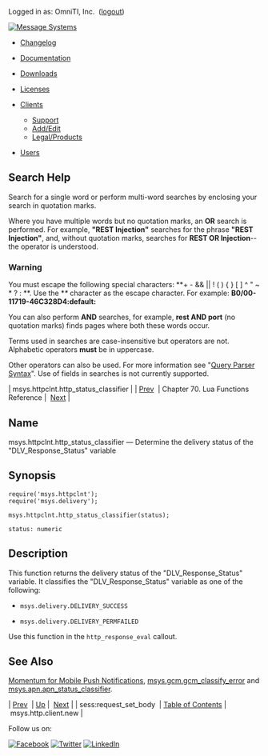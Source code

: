 Logged in as: OmniTI, Inc.  ([logout](https://support.messagesystems.com/logout.php))

[![Message Systems](https://support.messagesystems.com/images/ms-white205.png)](https://support.messagesystems.com/start.php) 

*   [Changelog](https://support.messagesystems.com/start.php?show=changelog)
*   [Documentation](https://support.messagesystems.com/docs/)
*   [Downloads](https://support.messagesystems.com/start.php)

*   [Licenses](https://support.messagesystems.com/license_summary.php)
*   <a href="">Clients</a>
    *   [Support](https://support.messagesystems.com/cs.php)
    *   [Add/Edit](https://support.messagesystems.com/edit_client.php)
    *   [Legal/Products](https://support.messagesystems.com/edit_products.php)
*   [Users](https://support.messagesystems.com/edit_customer.php)

## Search Help

Search for a single word or perform multi-word searches by enclosing your search in quotation marks.

Where you have multiple words but no quotation marks, an **OR** search is performed. For example, **"REST Injection"** searches for the phrase **"REST Injection"**, and, without quotation marks, searches for **REST OR Injection**--the operator is understood.

### Warning

You must escape the following special characters: **+ - && || ! ( ) { } [ ] ^ " ~ * ? : \**. Use the **\** character as the escape character. For example: **B0/00-11719-46C328D4\:default\:**

You can also perform **AND** searches, for example, **rest AND port** (no quotation marks) finds pages where both these words occur.

Terms used in searches are case-insensitive but operators are not. Alphabetic operators **must** be in uppercase.

Other operators can also be used. For more information see "[Query Parser Syntax](https://lucene.apache.org/core/old_versioned_docs/versions/3_0_0/queryparsersyntax.html)". Use of fields in searches is not currently supported.

| msys.httpclnt.http_status_classifier |
| [Prev](lua.ref.sess_request_set_body.php)  | Chapter 70. Lua Functions Reference |  [Next](lua.ref.msys.http.client.new.php) |

<a name="lua.ref.msys.httpclnt.http_status_classifier"></a>
## Name

msys.httpclnt.http_status_classifier — Determine the delivery status of the "DLV_Response_Status" variable

<a name="idp15321952"></a>
## Synopsis

```
require('msys.httpclnt');
require('msys.delivery');
```

`msys.httpclnt.http_status_classifier(status);`

`status: numeric`<a name="idp15325696"></a>
## Description

This function returns the delivery status of the "DLV_Response_Status" variable. It classifies the "DLV_Response_Status" variable as one of the following:

*   `msys.delivery.DELIVERY_SUCCESS`

*   `msys.delivery.DELIVERY_PERMFAILED`

Use this function in the `http_response_eval` callout.

<a name="idp15331728"></a>
## See Also

[Momentum for Mobile Push Notifications](https://support.messagesystems.com/docs/web-push/), [msys.gcm.gcm_classify_error](lua.ref.msys.gcm.gcm_classify_error.php "msys.gcm.gcm_classify_error") and [msys.apn.apn_status_classifier](lua.ref.msys.apn.apn_status_classifier.php "msys.apn.apn_status_classifier").

| [Prev](lua.ref.sess_request_set_body.php)  | [Up](lua.function.details.php) |  [Next](lua.ref.msys.http.client.new.php) |
| sess:request_set_body  | [Table of Contents](index.php) |  msys.http.client.new |

Follow us on:

[![Facebook](https://support.messagesystems.com/images/icon-facebook.png)](http://www.facebook.com/messagesystems) [![Twitter](https://support.messagesystems.com/images/icon-twitter.png)](http://twitter.com/#!/MessageSystems) [![LinkedIn](https://support.messagesystems.com/images/icon-linkedin.png)](http://www.linkedin.com/company/message-systems)